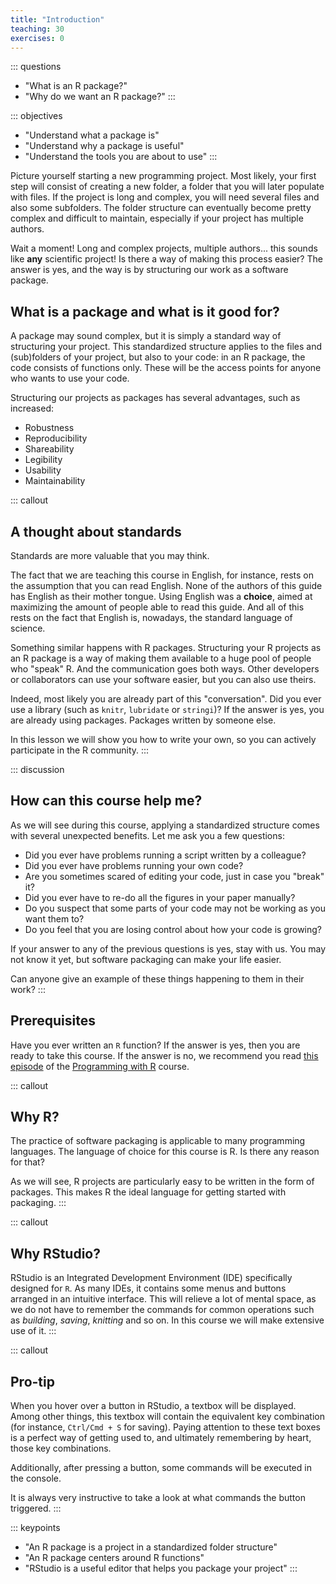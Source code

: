 ```yaml
---
title: "Introduction"
teaching: 30
exercises: 0
---
```


::: questions
- "What is an R package?"
- "Why do we want an R package?"
:::

::: objectives
- "Understand what a package is"
- "Understand why a package is useful"
- "Understand the tools you are about to use"
:::

Picture yourself starting a new programming project.
Most likely, your first step will consist of creating a new folder, a folder that you will later populate with files.
If the project is long and complex, you will need several files and also some subfolders.
The folder structure can eventually become pretty complex and difficult to maintain, especially if your project has multiple authors.

Wait a moment!
Long and complex projects, multiple authors... this sounds like **any** scientific project!
Is there a way of making this process easier?
The answer is yes, and the way is by structuring our work as a software package.

## What is a package and what is it good for?

A package may sound complex, but it is simply a standard way of structuring your project.
This standardized structure applies to the files and (sub)folders of your project, but also to your code:
in an R package, the code consists of functions only.
These will be the access points for anyone who wants to use your code.

Structuring our projects as packages has several advantages, such as increased:

- Robustness
- Reproducibility
- Shareability
- Legibility
- Usability
- Maintainability

::: callout
## A thought about standards
Standards are more valuable that you may think.

The fact that we are teaching this course in English, for instance, rests on the assumption that you can read English.
None of the authors of this guide has English as their mother tongue.
Using English was a **choice**, aimed at maximizing the amount of people able to read this guide.
And all of this rests on the fact that English is, nowadays, the standard language of science.

Something similar happens with R packages.
Structuring your R projects as an R package is a way of making them available to a huge pool of people who "speak" R.
And the communication goes both ways.
Other developers or collaborators can use your software easier, but you can also use theirs.

Indeed, most likely you are already part of this "conversation".
Did you ever use a library (such as `knitr`, `lubridate` or `stringi`)?
If the answer is yes, you are already using packages.
Packages written by someone else.

In this lesson we will show you how to write your own, so you can actively participate in the R community.
:::

::: discussion
## How can this course help me?
As we will see during this course, applying a standardized structure comes with several unexpected benefits.
Let me ask you a few questions:

- Did you ever have problems running a script written by a colleague?
- Did you ever have problems running your own code?
- Are you sometimes scared of editing your code, just in case you "break" it?
- Did you ever have to re-do all the figures in your paper manually?
- Do you suspect that some parts of your code may not be working as you want them to?
- Do you feel that you are losing control about how your code is growing?

If your answer to any of the previous questions is yes, stay with us.
You may not know it yet, but software packaging can make your life easier.

Can anyone give an example of these things happening to them in their work?
:::

## Prerequisites
Have you ever written an `R` function?
If the answer is yes, then you are ready to take this course.
If the answer is no, we recommend you read [this episode](https://swcarpentry.github.io/r-novice-inflammation/02-func-R/index.html) of the [Programming with R](https://swcarpentry.github.io/r-novice-inflammation/) course.

::: callout
## Why R?
The practice of software packaging is applicable to many programming languages.
The language of choice for this course is R.
Is there any reason for that?

As we will see, R projects are particularly easy to be written in the form of packages.
This makes R the ideal language for getting started with packaging.
:::

::: callout
## Why RStudio?
RStudio is an Integrated Development Environment (IDE) specifically designed for `R`.
As many IDEs, it contains some menus and buttons arranged in an intuitive interface.
This will relieve a lot of mental space, as we do not have to remember the commands for common operations such as _building_, _saving_, _knitting_ and so on.
In this course we will make extensive use of it.
:::

::: callout
## Pro-tip
When you hover over a button in RStudio, a textbox will be displayed. Among other things, this textbox will contain the equivalent key combination (for instance, `Ctrl/Cmd + S` for saving).
Paying attention to these text boxes is a perfect way of getting used to, and ultimately remembering by heart, those key combinations.

Additionally, after pressing a button, some commands will be executed in the console.

It is always very instructive to take a look at what commands the button triggered.
:::

::: keypoints
- "An R package is a project in a standardized folder structure"
- "An R package centers around R functions"
- "RStudio is a useful editor that helps you package your project"
:::
